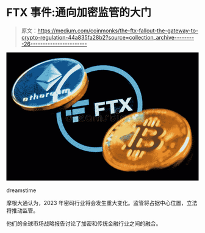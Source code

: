 # FTX 事件:通向加密监管的大门

> 原文：<https://medium.com/coinmonks/the-ftx-fallout-the-gateway-to-crypto-regulation-44a835fa28b2?source=collection_archive---------26----------------------->

![](img/256af93decaa5ed374ef3f53bae3bcb7.png)

dreamstime

摩根大通认为，2023 年密码行业将会发生重大变化。监管将占据中心位置，立法将推动监管。

他们的全球市场战略报告讨论了加密和传统金融行业之间的融合。